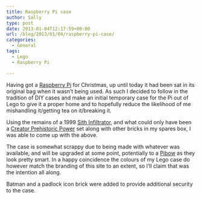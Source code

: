 ```yaml
---
title: Raspberry Pi case
author: Sally
type: post
date: 2013-01-04T12:17:59+00:00
url: /blog/2013/01/04/raspberry-pi-case/
categories:
  - General
tags:
  - Lego
  - Raspberry Pi

---
```

Having got a <a href="http://www.raspberrypi.org/" target="_blank">Raspberry Pi</a> for Christmas, up until today it had been sat in its original bag when it wasn&#8217;t being used. As such I decided to follow in the tradition of DIY cases and make an initial temporary case for the Pi out of Lego to give it a proper home and to hopefully reduce the likelihood of me mishandling it/getting tea on it/breaking it.

Using the remains of a 1999 <a href="http://lego.wikia.com/wiki/7151_Sith_Infiltrator" target="_blank">Sith Infiltrator</a>, and what could only have been a <a href="http://lego.wikia.com/wiki/4892_Prehistoric_Power" target="_blank">Creator Prehistoric Power</a> set along with other bricks in my spares box, I was able to come up with the above.

The case is somewhat scrappy due to being made with whatever was available, and will be upgraded at some point, potentially to a [Pibow][1] as they look pretty smart. In a happy coincidence the colours of my Lego case do however match the branding of this site to an extent, so I&#8217;ll claim that was the intention all along.

Batman and a padlock icon brick were added to provide additional security to the case.

 [1]: http://www.pibow.com/